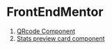 # FrontEndMentor



<ol>
<li><a href="https://startling-puppy-9f9c6c.netlify.app/">QRcode Component</a></li>
<li><a href="https://joyful-sundae-c0b21e.netlify.app/">Stats preview card component</a></li>
</ol>
